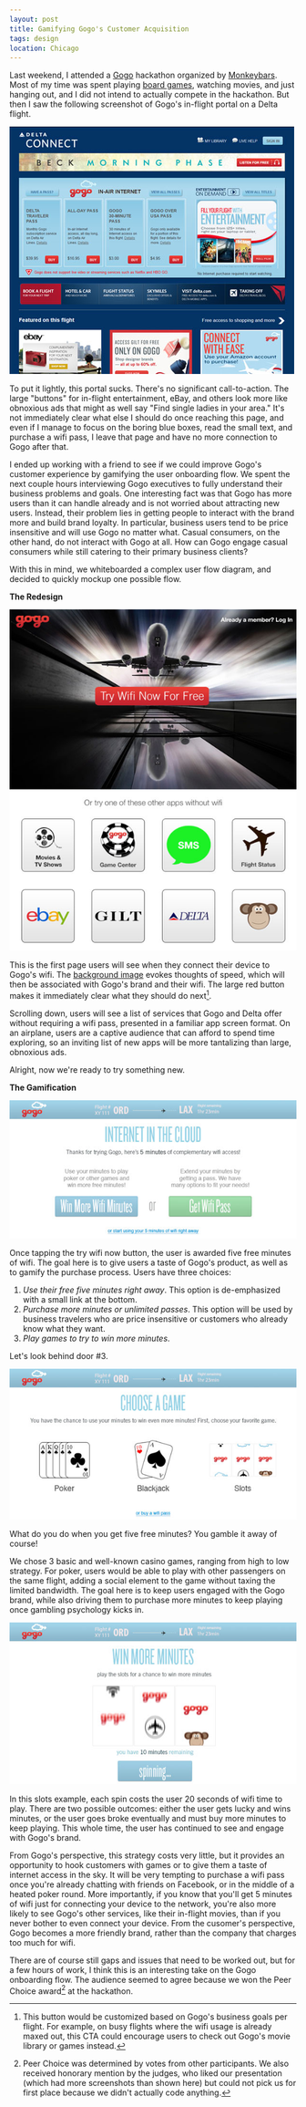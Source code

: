```yaml
---
layout: post
title: Gamifying Gogo's Customer Acquisition
tags: design
location: Chicago
---
```


Last weekend, I attended a [Gogo](http://gogoair.com) hackathon organized by [Monkeybars](http://monkeybars.cc). Most of my time was spent playing [board games](http://www.amazon.com/Hasbro-JUN118204-Risk-Legacy/dp/B005J146MI), watching movies, and just hanging out, and I did not intend to actually compete in the hackathon. But then I saw the following screenshot of Gogo's in-flight portal on a Delta flight.

[![Delta In-flight Portal](/post_files/gogo/delta_thumb.jpg)](/post_files/gogo/delta.jpg)

To put it lightly, this portal sucks. There's no significant call-to-action. The large "buttons" for in-flight entertainment, eBay, and others look more like obnoxious ads that might as well say "Find single ladies in your area." It's not immediately clear what else I should do once reaching this page, and even if I manage to focus on the boring blue boxes, read the small text, and purchase a wifi pass, I leave that page and have no more connection to Gogo after that.

I ended up working with a friend to see if we could improve Gogo's customer experience by gamifying the user onboarding flow. We spent the next couple hours interviewing Gogo executives to fully understand their business problems and goals. One interesting fact was that Gogo has more users than it can handle already and is not worried about attracting new users. Instead, their problem lies in getting people to interact with the brand more and build brand loyalty. In particular, business users tend to be price insensitive and will use Gogo no matter what. Casual consumers, on the other hand, do not interact with Gogo at all. How can Gogo engage casual consumers while still catering to their primary business clients?

With this in mind, we whiteboarded a complex user flow diagram, and decided to quickly mockup one possible flow.

**The Redesign**

[![Landing Page](/post_files/gogo/landing_thumb.jpg)](/post_files/gogo/landing.jpg)

This is the first page users will see when they connect their device to Gogo's wifi. The [background image](http://500px.com/photo/42745396) evokes thoughts of speed, which will then be associated with Gogo's brand and their wifi. The large red button makes it immediately clear what they should do next[^1].

Scrolling down, users will see a list of services that Gogo and Delta offer without requiring a wifi pass, presented in a familiar app screen format. On an airplane, users are a captive audience that can afford to spend time exploring, so an inviting list of new apps will be more tantalizing than large, obnoxious ads.

Alright, now we're ready to try something new.

**The Gamification**

[![Free Wifi](/post_files/gogo/wifi_thumb.jpg)](/post_files/gogo/wifi.jpg)

Once tapping the try wifi now button, the user is awarded five free minutes of wifi. The goal here is to give users a taste of Gogo's product, as well as to gamify the purchase process. Users have three choices:

1. *Use their free five minutes right away*. This option is de-emphasized with a small link at the bottom.
2. *Purchase more minutes or unlimited passes*. This option will be used by business travelers who are price insensitive or customers who already know what they want.
3. *Play games to try to win more minutes*.

Let's look behind door #3.

[![Choose a Game](/post_files/gogo/games_thumb.jpg)](/post_files/gogo/games.jpg)

What do you do when you get five free minutes? You gamble it away of course!

We chose 3 basic and well-known casino games, ranging from high to low strategy. For poker, users would be able to play with other passengers on the same flight, adding a social element to the game without taxing the limited bandwidth. The goal here is to keep users engaged with the Gogo brand, while also driving them to purchase more minutes to keep playing once gambling psychology kicks in.

[![Playing Slots](/post_files/gogo/slots_thumb.jpg)](/post_files/gogo/slots.jpg)

In this slots example, each spin costs the user 20 seconds of wifi time to play. There are two possible outcomes: either the user gets lucky and wins minutes, or the user goes broke eventually and must buy more minutes to keep playing. This whole time, the user has continued to see and engage with Gogo's brand.

From Gogo's perspective, this strategy costs very little, but it provides an opportunity to hook customers with games or to give them a taste of internet access in the sky. It will be very tempting to purchase a wifi pass once you're already chatting with friends on Facebook, or in the middle of a heated poker round. More importantly, if you know that you'll get 5 minutes of wifi just for connecting your device to the network, you're also more likely to see Gogo's other services, like their in-flight movies, than if you never bother to even connect your device. From the cusomer's perspective, Gogo becomes a more friendly brand, rather than the company that charges too much for wifi.

There are of course still gaps and issues that need to be worked out, but for a few hours of work, I think this is an interesting take on the Gogo onboarding flow. The audience seemed to agree because we won the Peer Choice award[^2] at the hackathon.

[^1]: This button would be customized based on Gogo's business goals per flight. For example, on busy flights where the wifi usage is already maxed out, this CTA could encourage users to check out Gogo's movie library or games instead.
[^2]: Peer Choice was determined by votes from other participants. We also received honorary mention by the judges, who liked our presentation (which had more screenshots than shown here) but could not pick us for first place because we didn't actually code anything.